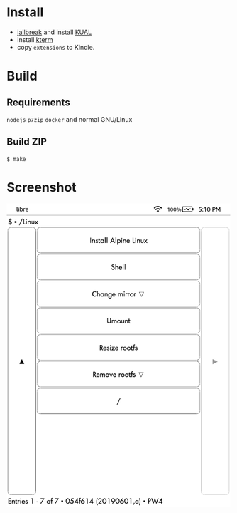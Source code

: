 # Install

* [jailbreak](https://www.mobileread.com/forums/forumdisplay.php?f=150) and install [KUAL](https://www.mobileread.com/forums/showthread.php?t=203326)
* install [kterm](https://github.com/bfabiszewski/kterm/releases)
* copy `extensions` to Kindle.

# Build

## Requirements

`nodejs` `p7zip` `docker` and normal GNU/Linux

## Build ZIP

```
$ make
```

# Screenshot

![screenshot 1](./screenshot/screenshot_2019_07_16T17_10_42+0800.png)
